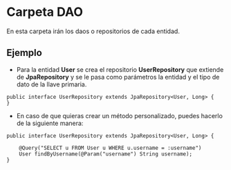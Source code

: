 # Carpeta DAO 

En esta carpeta irán los daos o repositorios de cada entidad.


## Ejemplo

- Para la entidad **User** se crea el repositorio **UserRepository** que extiende de **JpaRepository** y se le pasa como parámetros la entidad y el tipo de dato de la llave primaria.


```
public interface UserRepository extends JpaRepository<User, Long> {
}
```
- En caso de que quieras crear un método personalizado, puedes hacerlo de la siguiente manera:

```
public interface UserRepository extends JpaRepository<User, Long> {

    @Query("SELECT u FROM User u WHERE u.username = :username")
    User findByUsername(@Param("username") String username);
}
```
